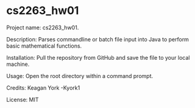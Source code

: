 # cs2263_hw01
Project name: cs2263_hw01.

Description: Parses commandline or batch file input into Java to perform basic mathematical functions.

Installation: Pull the repository from GitHub and save the file to your local machine.

Usage: Open the root directory within a command prompt. 

Credits: Keagan York -Kyork1

License: MIT
